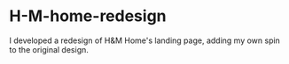 # H-M-home-redesign

I developed a redesign of H&M Home's landing page, adding my own spin to the original design. 
